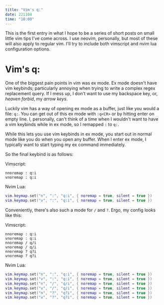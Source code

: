 ```yaml
---
title: "Vim's q:"
date: 221104
time: "10:00"
---
```


This is the first entry in what I hope to be a series of short posts on small little vim tips I've come across.
I use neovim, personally, but most of these will also apply to regular vim.
I'll try to include both vimscript and nvim lua configuration options.

# Vim's q:

One of the biggest pain points in vim was ex mode. 
Ex mode doesn't have vim keybinds; particularly annoying when trying to write a complex regex replacement query.
If I mess up, I don't want to use my backspace key, or, *heaven forbid*, my *arrow keys*.

Luckily vim has a way of opening ex mode as a buffer, just like you would a file: `q:`.
You can get out of this ex mode with `:q<CR>` or by hitting enter on empty line.
I, personally, can't think of a time when I wouldn't want to have a vim keybinds while in ex mode, so I remapped `:` to `q:`.

While this lets you use vim keybinds in ex mode, you start out in normal mode like you do when you open any buffer.
When I enter ex mode, I typically want to start typing my ex command immediately.

So the final keybind is as follows:

Vimscript:

```vim
nnoremap : q:i
vnoremap : q:i
```

Nvim Lua:

```lua
vim.keymap.set("n", ":", "q:i", { noremap = true, silent = true })
vim.keymap.set("v", ":", "q:i", { noremap = true, silent = true })
```

Conveniently, there's also such a mode for `/` and `?`.
Ergo, my config looks like this:

Vimscript:

```vim
nnoremap : q:i
vnoremap : q:i
nnoremap / q/i
vnoremap / q/i
nnoremap ? q?i
vnoremap ? q?i
```

Nvim Lua:

```lua
vim.keymap.set("n", ":", "q:i", { noremap = true, silent = true })
vim.keymap.set("v", ":", "q:i", { noremap = true, silent = true })
vim.keymap.set("n", "/", "q/i", { noremap = true, silent = true })
vim.keymap.set("v", "/", "q/i", { noremap = true, silent = true })
vim.keymap.set("n", "?", "q?i", { noremap = true, silent = true })
vim.keymap.set("v", "?", "q?i", { noremap = true, silent = true })
```
